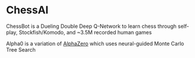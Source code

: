# ChessAI
ChessBot is a Dueling Double Deep Q-Network to learn chess through self-play, Stockfish/Komodo, and ~3.5M recorded human games

Alpha0 is a variation of [AlphaZero](https://www.deepmind.com/blog/alphazero-shedding-new-light-on-chess-shogi-and-go) which uses neural-guided Monte Carlo Tree Search
